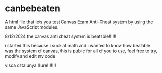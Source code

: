 # canbebeaten
A html file that lets you test Canvas Exam Anti-Cheat system by using the same JavaScript modules.

8/12/2024 the canvas anti cheat system is beatable!!!!!!

i started this because i suck at math and i wanted to know how beatable was the system of canvas, this is public for all of you to use, feel free to try, modify and edit my code

visca catalunya lliure!!!!!!! 
